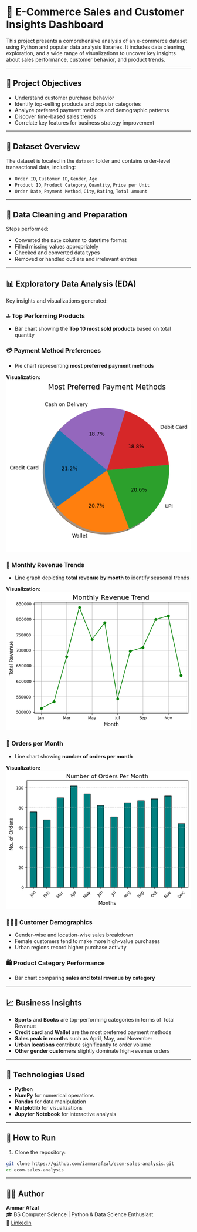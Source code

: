 # 🛒 E-Commerce Sales and Customer Insights Dashboard

This project presents a comprehensive analysis of an e-commerce dataset using Python and popular data analysis libraries. It includes data cleaning, exploration, and a wide range of visualizations to uncover key insights about sales performance, customer behavior, and product trends.

---

## 📌 Project Objectives

- Understand customer purchase behavior
- Identify top-selling products and popular categories
- Analyze preferred payment methods and demographic patterns
- Discover time-based sales trends
- Correlate key features for business strategy improvement

---

## 📂 Dataset Overview

The dataset is located in the `dataset` folder and contains order-level transactional data, including:
- `Order ID`, `Customer ID`, `Gender`, `Age`
- `Product ID`, `Product Category`, `Quantity`, `Price per Unit`
- `Order Date`, `Payment Method`, `City`, `Rating`, `Total Amount`


---

## 🧹 Data Cleaning and Preparation

Steps performed:

- Converted the `Date` column to datetime format
- Filled missing values appropriately
- Checked and converted data types
- Removed or handled outliers and irrelevant entries

---

## 📊 Exploratory Data Analysis (EDA)

Key insights and visualizations generated:

### 🔝 Top Performing Products

- Bar chart showing the **Top 10 most sold products** based on total quantity

### 💳 Payment Method Preferences

- Pie chart representing **most preferred payment methods**

**Visualization:**
![Preferred Payment Methods](most_preferred_payment_methods.png)

### 📆 Monthly Revenue Trends

- Line graph depicting **total revenue by month** to identify seasonal trends

**Visualization:**
![Monthly Revenue Trend](monthly_revenue_trend.png)

### 🧾 Orders per Month

- Line chart showing **number of orders per month**

**Visualization:**
![Orders per Month](orders_per_month.png)

### 🧑‍🤝‍🧑 Customer Demographics

- Gender-wise and location-wise sales breakdown
- Female customers tend to make more high-value purchases
- Urban regions record higher purchase activity

### 🛍️ Product Category Performance

- Bar chart comparing **sales and total revenue by category**

---

## 📈 Business Insights

- **Sports** and **Books** are top-performing categories in terms of Total Revenue
- **Credit card** and **Wallet** are the most preferred payment methods
- **Sales peak in months** such as April, May, and November
- **Urban locations** contribute significantly to order volume
- **Other gender customers** slightly dominate high-revenue orders

---

## 🧰 Technologies Used

- **Python**
- **NumPy** for numerical operations
- **Pandas** for data manipulation
- **Matplotlib** for visualizations
- **Jupyter Notebook** for interactive analysis

---

## 🚀 How to Run

1. Clone the repository:

```bash
git clone https://github.com/iammarafzal/ecom-sales-analysis.git
cd ecom-sales-analysis
```

---

## 👨‍💻 Author

**Ammar Afzal**  
🎓 BS Computer Science | Python & Data Science Enthusiast  
🔗 [LinkedIn](https://www.linkedin.com/in/ammar-afzal277)  
